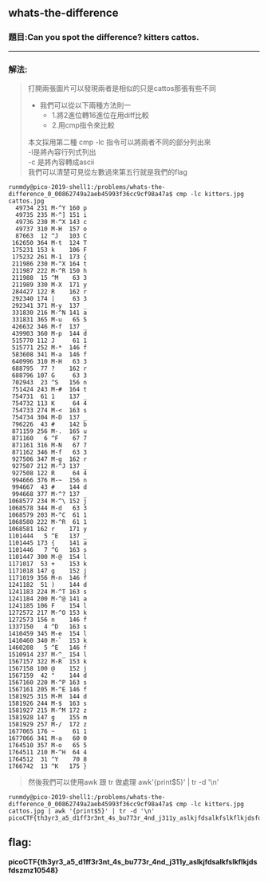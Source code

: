 ## whats-the-difference
### 題目:Can you spot the difference? kitters cattos.
***
### 解法:
> 打開兩張圖片可以發現兩者是相似的只是cattos那張有些不同
>* 我們可以從以下兩種方法則一 
>    -	1.將2進位轉16進位在用diff比較
>    -  2.用cmp指令來比較
>  
> 本文採用第二種
> cmp -lc  指令可以將兩者不同的部分列出來   
> -l是將內容行列式列出   
> -c 是將內容轉成ascii  
>我們可以清楚可見從左數過來第五行就是我們的flag
```console
runmdy@pico-2019-shell1:/problems/whats-the-difference_0_00862749a2aeb45993f36cc9cf98a47a$ cmp -lc kitters.jpg cattos.jpg 
  49734 231 M-^Y 160 p
  49735 235 M-^] 151 i
  49736 230 M-^X 143 c
  49737 310 M-H  157 o
  87663  12 ^J   103 C
 162650 364 M-t  124 T
 175231 153 k    106 F
 175232 261 M-1  173 {
 211986 230 M-^X 164 t
 211987 222 M-^R 150 h
 211988  15 ^M    63 3
 211989 330 M-X  171 y
 284427 122 R    162 r
 292340 174 |     63 3
 292341 371 M-y  137 _
 331830 216 M-^N 141 a
 331831 365 M-u   65 5
 426632 346 M-f  137 _
 439903 360 M-p  144 d
 515770 112 J     61 1
 515771 252 M-*  146 f
 583608 341 M-a  146 f
 640996 310 M-H   63 3
 688795  77 ?    162 r
 688796 107 G     63 3
 702943  23 ^S   156 n
 751424 243 M-#  164 t
 754731  61 1    137 _
 754732 113 K     64 4
 754733 274 M-<  163 s
 754734 304 M-D  137 _
 796226  43 #    142 b
 871159 256 M-.  165 u
 871160   6 ^F    67 7
 871161 316 M-N   67 7
 871162 346 M-f   63 3
 927506 347 M-g  162 r
 927507 212 M-^J 137 _
 927508 122 R     64 4
 994666 376 M-~  156 n
 994667  43 #    144 d
 994668 377 M-^? 137 _
1068577 234 M-^\ 152 j
1068578 344 M-d   63 3
1068579 203 M-^C  61 1
1068580 222 M-^R  61 1
1068581 162 r    171 y
1101444   5 ^E   137 _
1101445 173 {    141 a
1101446   7 ^G   163 s
1101447 300 M-@  154 l
1171017  53 +    153 k
1171018 147 g    152 j
1171019 356 M-n  146 f
1241182  51 )    144 d
1241183 224 M-^T 163 s
1241184 200 M-^@ 141 a
1241185 106 F    154 l
1272572 217 M-^O 153 k
1272573 156 n    146 f
1337150   4 ^D   163 s
1410459 345 M-e  154 l
1410460 340 M-`  153 k
1460208   5 ^E   146 f
1510914 237 M-^_ 154 l
1567157 322 M-R  153 k
1567158 100 @    152 j
1567159  42 "    144 d
1567160 220 M-^P 163 s
1567161 205 M-^E 146 f
1581925 315 M-M  144 d
1581926 244 M-$  163 s
1581927 215 M-^M 172 z
1581928 147 g    155 m
1581929 257 M-/  172 z
1677065 176 ~     61 1
1677066 341 M-a   60 0
1764510 357 M-o   65 5
1764511 210 M-^H  64 4
1764512  31 ^Y    70 8
1766742  13 ^K   175 }
```
>然後我們可以使用awk 跟 tr 做處理
awk'{print$5}' | tr -d '\n'
```console
runmdy@pico-2019-shell1:/problems/whats-the-difference_0_00862749a2aeb45993f36cc9cf98a47a$ cmp -lc kitters.jpg cattos.jpg | awk '{print$5}' | tr -d '\n'
picoCTF{th3yr3_a5_d1ff3r3nt_4s_bu773r_4nd_j311y_aslkjfdsalkfslkflkjdsfdszmz10548}

```
## flag:  
**picoCTF{th3yr3_a5_d1ff3r3nt_4s_bu773r_4nd_j311y_aslkjfdsalkfslkflkjdsfdszmz10548}**
